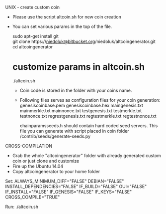 UNIX - create custom coin

- Please use the script altcoin.sh for new coin creation
- You can set various params in the top of the file.


  sudo apt-get install git  
  git clone https://niedoluk@bitbucket.org/niedoluk/altcoingenerator.git
  cd altcoingenerator
  # customize params in altcoin.sh
  ./altcoin.sh


  - Coin code is stored in the folder with your coins name.

  - Following files serves as configuration files for your coin generation:
      genesiscoinbase.pem
      genesiscoinbase.hex
      maingenesis.txt
      mainmerkle.txt
      mainnonce.txt
      testgenesis.txt
      testmerkle.txt
      testnonce.txt
      regrestgenesis.txt
      regtestmerkle.txt
      regtestnonce.txt

      chainparamsseeds.h should contain hard coded seed servers. This file you can generate with script placed in coin folder /contrib/seeds/generate-seeds.py

CROSS-COMPILATION

- Grab the whole "altcoingenerator" folder with already generated custom coin or just clone and customize
- Fire up the Ubuntu 14.04
- Copy altcoingenerator to your home folder

Set:
ALWAYS_MINIMUM_DIFF="FALSE"
DEBIAN="FALSE"
INSTALL_DEPENDENCIES="FALSE"
IF_BUILD="FALSE"
GUI="FALSE"
IF_INSTALL="FALSE"
IF_GENESIS="FALSE"
IF_KEYS="FALSE"
CROSS_COMPILE="TRUE"

Run:
./altcoin.sh
